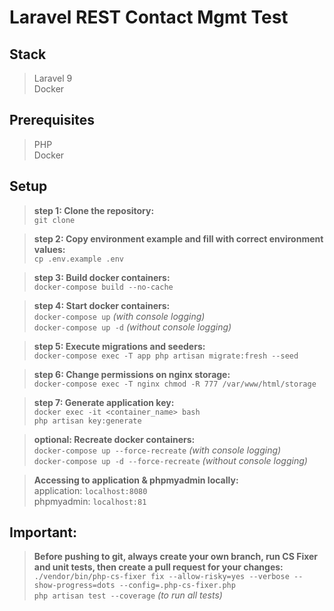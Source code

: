# **Laravel REST Contact Mgmt Test**

## Stack

> Laravel 9  
> Docker

## Prerequisites

> PHP  
> Docker

## Setup

> **step 1: Clone the repository:**  
> `git clone `

> **step 2: Copy environment example and fill with correct environment values:**  
> `cp .env.example .env`

> **step 3: Build docker containers:**  
> `docker-compose build --no-cache`

> **step 4: Start docker containers:**  
> `docker-compose up` _(with console logging)_  
> `docker-compose up -d` _(without console logging)_

> **step 5: Execute migrations and seeders:**  
> `docker-compose exec -T app php artisan migrate:fresh --seed`

> **step 6: Change permissions on nginx storage:**  
> `docker-compose exec -T nginx chmod -R 777 /var/www/html/storage`

> **step 7: Generate application key:**  
> `docker exec -it <container_name> bash`  
> `php artisan key:generate`

> **optional: Recreate docker containers:**  
> `docker-compose up --force-recreate` _(with console logging)_  
> `docker-compose up -d --force-recreate` _(without console logging)_

> **Accessing to application & phpmyadmin locally:**  
> application: `localhost:8080`  
> phpmyadmin: `localhost:81`

## Important:

> **Before pushing to git, always create your own branch, run CS Fixer and unit tests, then create a pull request for your changes:**  
> `./vendor/bin/php-cs-fixer fix --allow-risky=yes --verbose --show-progress=dots --config=.php-cs-fixer.php`  
> `php artisan test --coverage` _(to run all tests)_
